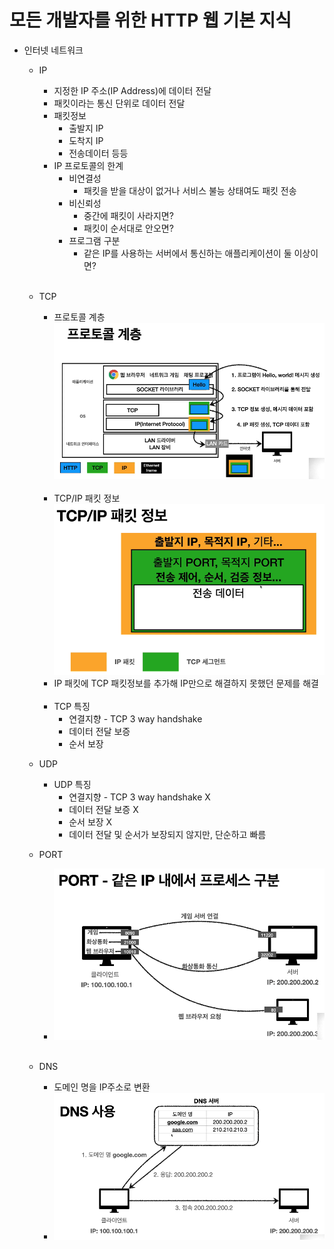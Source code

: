 # 모든 개발자를 위한 HTTP 웹 기본 지식
- 인터넷 네트워크
    - IP
        - 지정한 IP 주소(IP Address)에 데이터 전달
        - 패킷이라는 통신 단위로 데이터 전달
        - 패킷정보
            - 출발지 IP
            - 도착지 IP
            - 전송데이터 등등
        - IP 프로토콜의 한계
            - 비연결성
                - 패킷을 받을 대상이 없거나 서비스 불능 상태여도 패킷 전송
            - 비신뢰성
                - 중간에 패킷이 사라지면?
                - 패킷이 순서대로 안오면?
            - 프로그램 구분
                - 같은 IP를 사용하는 서버에서 통신하는 애플리케이션이 둘 이상이면?
<br><br>
    - TCP
        - 프로토콜 계층
![프로토콜 계층](./img/screenshot202012262352.png)
<br><br>
        - TCP/IP 패킷 정보
![TCP/IP 패킷 정보](./img/screenshot202012262357.png)
        - IP 패킷에 TCP 패킷정보를 추가해 IP만으로 해결하지 못했던 문제를 해결
<br><br>
        - TCP 특징
            - 연결지향 - TCP 3 way handshake
            - 데이터 전달 보증
            - 순서 보장
            
    - UDP
        - UDP 특징
            - 연결지향 - TCP 3 way handshake X
            - 데이터 전달 보증 X
            - 순서 보장 X
            - 데이터 전달 및 순서가 보장되지 않지만, 단순하고 빠름
    - PORT
        - ![PORT](./img/screenshot202012270014.png)
    <br><br>
    - DNS
        - 도메인 명을 IP주소로 변환
        - ![DNS](./img/screenshot202012270020.png)